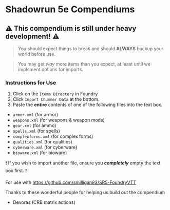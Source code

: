 # Shadowrun 5e Compendiums
## :warning: This compendium is still under heavy development! :warning:
> You should expect things to break and should **ALWAYS** backup your world before use.

> You may get *way* more items than you expect, at least until we implement options for imports.

### Instructions for Use

1. Click on the `Items Directory` in Foundry
2. Click `Import Chummer Data` at the bottom.
3. Paste the **entire** contents of one of the following files into the text box.
 - `armor.xml` (for armor)
 - `weapons.xml` (for weapons & weapon mods)
 - `gear.xml` (for ammo)
 - `spells.xml` (for spells)
 - `complexforms.xml` (for complex forms)
 - `qualities.xml` (for qualities)
 - `cyberware.xml` (for cyberware)
 - `bioware.xml` (for bioware)
 
 :exclamation: If you wish to import another file, ensure you ***completely*** empty the text box first. :exclamation:

For use with https://github.com/smilligan93/SR5-FoundryVTT

Thanks to these wonderful people for helping us build out the compendium
- Devoras (CRB matrix actions)